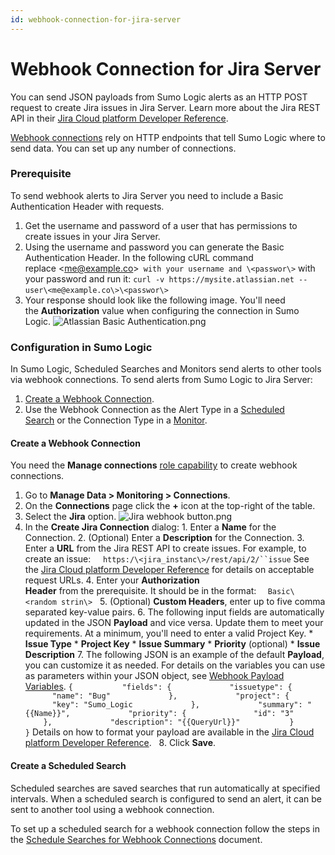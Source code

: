 ```yaml
---
id: webhook-connection-for-jira-server
---
```


# Webhook Connection for Jira Server

You can send JSON payloads from Sumo Logic alerts as an HTTP POST
request to create Jira issues in Jira Server. Learn more about the Jira
REST API in their [Jira Cloud platform Developer
Reference](https://developer.atlassian.com/cloud/jira/platform/rest/v2/ "https://developer.atlassian.com/cloud/jira/platform/rest/v2/").

[Webhook
connections](../Set_Up_Webhook_Connections.md "Set Up Webhook Connections") rely
on HTTP endpoints that tell Sumo Logic where to send data. You can set
up any number of connections.

### Prerequisite

To send webhook alerts to Jira Server you need to include a Basic
Authentication Header with requests.

1.  Get the username and password of a user that has permissions to create issues in your Jira Server.
2.  Using the username and password you can generate the Basic Authentication Header. In the following cURL command replace \<me@example.co\>` with your username and \<passwor\>` with your password and run it:      `curl -v https://mysite.atlassian.net --user\<me@example.co\>\<passwor\>`    
3.  Your response should look like the following image. You'll need the ****Authorization**** value when configuring the connection in Sumo Logic.   ![Atlassian Basic Authentication.png](../../../static/img/Connections-and-Integrations/Webhook-Connections/Webhook_Connections_for_Jira/Webhook_Connection_for_Jira_Server/Atlassian%20Basic%20Authentication.png)

### Configuration in Sumo Logic

In Sumo Logic, Scheduled Searches and Monitors send alerts to other
tools via webhook connections. To send alerts from Sumo Logic to
Jira Server:

1.  [Create a Webhook Connection](Webhook_Connection_for_Jira_Server/...md "Webhook Connection for Jira").
2.  Use the Webhook Connection as the Alert Type in a [Scheduled Search](../Schedule-Searches-for-Webhook-Connections.md "Schedule Searches for Webhook Connections") or the Connection Type in a [Monitor](../../../../Visualizations-and-Alerts/Alerts/Monitors.md "Monitors").

#### Create a Webhook Connection

You need the ********Manage connections******** [role
capability](../../../Users-and-Roles/Manage-Roles/05-Role-Capabilities.md "Role Capabilities") to
create webhook connections.

1.  Go to **Manage Data \> Monitoring \> Connections**.
2.  On the **Connections** page click the **+** icon at the top-right of the table.
3.  Select the **Jira** option.   ![Jira webhook button.png](../../../static/img/Connections-and-Integrations/Webhook-Connections/Webhook_Connections_for_Jira/Webhook_Connection_for_Jira_Server/Jira%20webhook%20button.png)
4.  In the **Create Jira Connection** dialog: 1.  Enter a **Name** for the Connection. 2.  (Optional) Enter a **Description** for the Connection. 3.  Enter a **URL** from the Jira REST API to create issues. For     example, to create an issue:                  `https:/\<jira_instanc\>/rest/api/2/``issue`     See the [Jira Cloud platform Developer     Reference](https://developer.atlassian.com/cloud/jira/platform/rest/v2/#api-group-Issues "https://developer.atlassian.com/cloud/jira/platform/rest/v2/#api-group-Issues")     for details on acceptable request URLs. 4.  Enter your **Authorization Header** from the prerequisite. It     should be in the format:              `  Basic\<random strin\>`         5.  (Optional) ****Custom Headers****, enter up to five comma     separated key-value pairs. 6.  The following input fields are automatically updated in the     JSON **Payload** and vice versa. Update them to meet your     requirements. At a minimum, you'll need to enter a valid Project     Key.     * **Issue Type**     * **Project Key**     * **Issue Summary**     * **Priority** (optional)     * **Issue Description** 7.  The following JSON is an example of the default **Payload**, you     can customize it as needed. For details on the variables you can     use as parameters within your JSON object, see [Webhook Payload     Variables](../Set_Up_Webhook_Connections.md "Set Up Webhook Connections").              `{           "fields": {             "issuetype": {               "name": "Bug"             },             "project": {               "key": "Sumo_Logic             },             "summary": "{{Name}}",             "priority": {               "id": "3"             },             "description": "{{QueryUrl}}"           }         }`              Details on how to format your payload are available in the [Jira     Cloud platform Developer     Reference](https://developer.atlassian.com/cloud/jira/platform/rest/v2/#api-group-Issues "https://developer.atlassian.com/cloud/jira/platform/rest/v2/#api-group-Issues").         8.  Click **Save**.

#### Create a Scheduled Search

Scheduled searches are saved searches that run automatically at
specified intervals. When a scheduled search is configured to send an
alert, it can be sent to another tool using a webhook connection.

To set up a scheduled search for a webhook connection follow the steps
in the [Schedule Searches for Webhook
Connections](../Schedule-Searches-for-Webhook-Connections.md "Schedule Searches for Webhook Connections") document.

